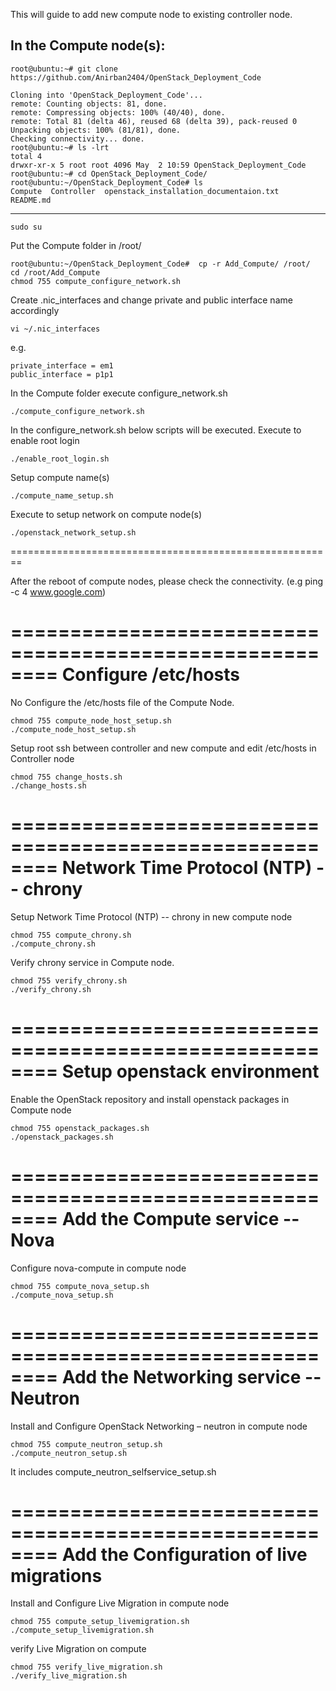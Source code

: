 This will guide to add new compute node to existing controller node.

In the Compute node(s):
----------------
```
root@ubuntu:~# git clone https://github.com/Anirban2404/OpenStack_Deployment_Code

Cloning into 'OpenStack_Deployment_Code'...
remote: Counting objects: 81, done.
remote: Compressing objects: 100% (40/40), done.
remote: Total 81 (delta 46), reused 68 (delta 39), pack-reused 0
Unpacking objects: 100% (81/81), done.
Checking connectivity... done.
root@ubuntu:~# ls -lrt
total 4
drwxr-xr-x 5 root root 4096 May  2 10:59 OpenStack_Deployment_Code
root@ubuntu:~# cd OpenStack_Deployment_Code/
root@ubuntu:~/OpenStack_Deployment_Code# ls
Compute  Controller  openstack_installation_documentaion.txt  README.md
```
-------------------
```
sudo su
```
Put the Compute folder in /root/
```
root@ubuntu:~/OpenStack_Deployment_Code#  cp -r Add_Compute/ /root/
cd /root/Add_Compute
chmod 755 compute_configure_network.sh
```
Create .nic_interfaces and change private and public interface name accordingly

```
vi ~/.nic_interfaces
```
e.g.
```
private_interface = em1
public_interface = p1p1
```

In the Compute folder execute configure_network.sh
```
./compute_configure_network.sh
```
In the configure_network.sh below scripts will be executed.
Execute to enable root login 
```
./enable_root_login.sh
```
Setup compute name(s)
```
./compute_name_setup.sh
```
Execute to setup network on compute node(s)
```
./openstack_network_setup.sh
```
========================================================

After the reboot of compute nodes, please check the connectivity. (e.g ping -c 4 www.google.com)

========================================================
Configure /etc/hosts
========================================================
No Configure the /etc/hosts file of the Compute Node.
```
chmod 755 compute_node_host_setup.sh
./compute_node_host_setup.sh
```
Setup root ssh between controller and new compute and edit /etc/hosts in Controller node
```
chmod 755 change_hosts.sh
./change_hosts.sh
```

========================================================
Network Time Protocol (NTP) -- chrony
========================================================

Setup Network Time Protocol (NTP) -- chrony in new compute node
```
chmod 755 compute_chrony.sh
./compute_chrony.sh
```
Verify chrony service in Compute node.
```
chmod 755 verify_chrony.sh
./verify_chrony.sh
```
========================================================
Setup openstack environment
========================================================

Enable the OpenStack repository and install openstack packages in Compute node
```
chmod 755 openstack_packages.sh
./openstack_packages.sh
```
========================================================
Add the Compute service -- Nova
========================================================
Configure nova-compute in compute node
```
chmod 755 compute_nova_setup.sh
./compute_nova_setup.sh
```
========================================================
Add the Networking service -- Neutron
========================================================
Install and Configure OpenStack Networking – neutron in compute node
```
chmod 755 compute_neutron_setup.sh 
./compute_neutron_setup.sh 
```
It includes compute_neutron_selfservice_setup.sh

========================================================
Add the Configuration of live migrations
========================================================
Install and Configure Live Migration in compute node
```
chmod 755 compute_setup_livemigration.sh
./compute_setup_livemigration.sh
```
verify Live Migration on compute
```
chmod 755 verify_live_migration.sh
./verify_live_migration.sh
```
